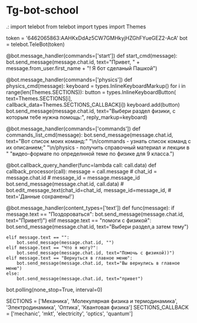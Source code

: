 # Tg-bot-school
.:
import telebot
from telebot import types
import Themes

token = '6462065863:AAHKxDdAz5CW7GMHkyjHZGhFYueGEZ2-AcA'
bot = telebot.TeleBot(token)


@bot.message_handler(commands=['start'])
def start_cmd(message):
    bot.send_message(message.chat.id, text="Привет, " + message.from_user.first_name + "! Я бот сделаный Пашкой")


@bot.message_handler(commands=['physics'])
def physics_cmd(message):
    keyboard = types.InlineKeyboardMarkup()
    for i in range(len(Themes.SECTIONS)):
        button = types.InlineKeyboardButton(
            text=Themes.SECTIONS[i],
            callback_data=Themes.SECTIONS_CALLBACK[i])
        keyboard.add(button)
    bot.send_message(message.chat.id, text="Выбери раздел физики, с которым тебе нужна помощь:", reply_markup=keyboard)


@bot.message_handler(commands=['commands'])
def commands_list_cmd(message):
    bot.send_message(message.chat.id, text="Вот список моих команд:"
                                           "\n/commands - узнать список команд с их описанием;"
                                           "\n/physics - получить справочный материал и лекции в "
                                           "видео-формате по определнной теме по физике для 9 класса.")


@bot.callback_query_handler(func=lambda call: call.data)
def callback_processor(call):
    message = call.message
    # chat_id = message.chat.id
    # message_id = message.message_id
    bot.send_message(message.chat.id, call.data)
    # bot.edit_message_text(chat_id=chat_id, message_id=message_id,
    #                     text='Данные сохранены!')


@bot.message_handler(content_types=['text'])
def func(message):
    if message.text == "Поздороваться":
        bot.send_message(message.chat.id, text="Привет!)")
    elif message.text == "помоги с физикой":
        bot.send_message(message.chat.id, text="Выбери раздел,а затем тему")

    elif message.text == "":
        bot.send_message(message.chat.id, "")
    elif message.text == "Что я могу?":
        bot.send_message(message.chat.id, text="Помочь с физикой))")
    elif message.text == "Вернуться в главное меню":
        bot.send_message(message.chat.id, text="Вы вернулись в главное меню")
    else:
        bot.send_message(message.chat.id, text="привет")


bot.polling(none_stop=True, interval=0)

SECTIONS = ['Механика', 'Молекулярная физика и термодинамика', 'Электродинамика', 'Оптика', 'Квантовая физика']
SECTIONS_CALLBACK = ['mechanic', 'mkt', 'electricity', 'optics', 'quantum']

